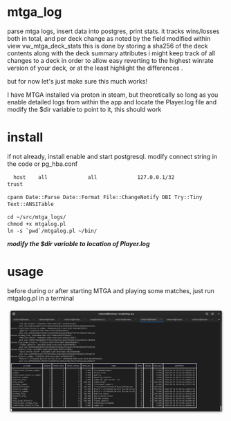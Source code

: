 # mtga_log
parse mtga logs, insert data into postgres, print stats.
it tracks wins/losses both in total, and per deck change as noted by the field modified within view vw_mtga_deck_stats
this is done by storing a sha256 of the deck contents along with the deck summary attributes
i might keep track of all changes to a deck in order to allow easy reverting to the highest winrate version of your deck,
 or at the least highlight the differences .

but for now let's just make sure this much works!


I have MTGA installed via proton in steam, but theoretically so long as you enable detailed logs from within the app
and locate the Player.log file and modify the $dir variable to point to it, this should work

# install

  if not already, install enable and start postgresql.
  modify connect string in the code or pg_hba.conf
```...
  host    all             all             127.0.0.1/32            trust
```

```
cpanm Date::Parse Date::Format File::ChangeNotify DBI Try::Tiny Text::ANSITable
```

```
cd ~/src/mtga_logs/
chmod +x mtgalog.pl
ln -s `pwd`/mtgalog.pl ~/bin/
```

  ****modify* the $dir variable to location of Player.log***

# usage
 
  before during or after starting MTGA and playing some matches, just run mtgalog.pl in a terminal

![Screenshot](screenshot.png "Screenshot")

